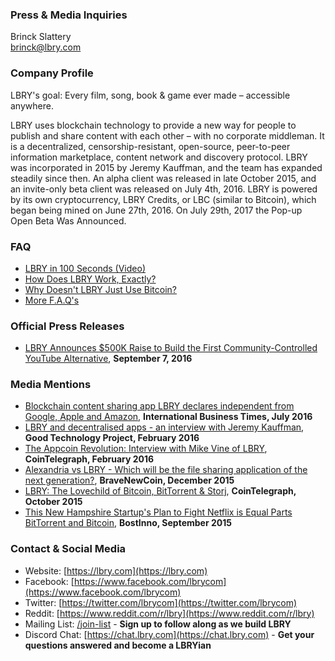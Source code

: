 ### Press & Media Inquiries

Brinck Slattery<br/>
[brinck@lbry.com](mailto:brinck@lbry.com)

### Company Profile

LBRY's goal: Every film, song, book & game ever made – accessible anywhere.

LBRY uses blockchain technology to provide a new way for people to publish and share content with each other – with no corporate middleman.
It is a decentralized, censorship-resistant, open-source, peer-to-peer information marketplace, content network and discovery protocol.
LBRY was incorporated in 2015 by Jeremy Kauffman, and the team has expanded steadily since then.
An alpha client was released in late October 2015, and an invite-only beta client was released on July 4th, 2016.
LBRY is powered by its own cryptocurrency, LBRY Credits, or LBC (similar to Bitcoin), which began being mined on June 27th, 2016.
On July 29th, 2017 the Pop-up Open Beta Was Announced.

### FAQ

- [LBRY in 100 Seconds (Video)](https://www.youtube.com/watch?v=DjouYBEkQPY)
- [How Does LBRY Work, Exactly?](/news/introducing-lbry-the-bitcoin-of-content)
- [Why Doesn't LBRY Just Use Bitcoin?](/news/why-doesnt-lbry-just-use-bitcoin)
- [More F.A.Q's](/faq)

### Official Press Releases

- [LBRY Announces $500K Raise to Build the First Community-Controlled YouTube Alternative](/press/500k-fundraising-round-pillar-vc.md), **September 7, 2016**

### Media Mentions

- [Blockchain content sharing app LBRY declares independent from Google, Apple and Amazon](http://www.ibtimes.co.uk/blockchain-content-sharing-app-lbry-declares-independent-google-apple-amazon-1568755), **International Business Times, July 2016**
- [LBRY and decentralised apps - an interview with Jeremy Kauffman](http://goodtechnologyproject.org/blog/2016/02/07/lbry-and-decentralised-apps-an-interview-with-jeremy-kauffman), **Good Technology Project, February 2016**
- [The Appcoin Revolution: Interview with Mike Vine of LBRY](http://cointelegraph.com/news/the-appcoin-revolution-interview-with-mike-vine-of-lbry), **CoinTelegraph, February 2016**
- [Alexandria vs LBRY - Which will be the file sharing application of the next generation?](http://bravenewcoin.com/news/alexandria-vs-lbry-which-will-be-the-file-sharing-application-of-the-next-generation), **BraveNewCoin, December 2015**
- [LBRY: The Lovechild of Bitcoin, BitTorrent & Storj](http://cointelegraph.com/news/lbry-the-lovechild-of-bitcoin-bittorrent-storj), **CoinTelegraph, October 2015**
- [This New Hampshire Startup's Plan to Fight Netflix is Equal Parts BitTorrent and Bitcoin](http://bostinno.streetwise.co/2015/09/18/bitcoin-startups-lbry-combines-bittorrent-and-bitcoin-to-fight-netflix), **BostInno, September 2015**

### Contact & Social Media

- Website: [https://lbry.com](https://lbry.com)
- Facebook: [https://www.facebook.com/lbrycom](https://www.facebook.com/lbrycom)
- Twitter: [https://twitter.com/lbrycom](https://twitter.com/lbrycom)
- Reddit: [https://www.reddit.com/r/lbry](https://www.reddit.com/r/lbry)
- Mailing List: [/join-list](/join-list) - **Sign up to follow along as we build LBRY**
- Discord Chat: [https://chat.lbry.com](https://chat.lbry.com) - **Get your questions answered and become a LBRYian**
